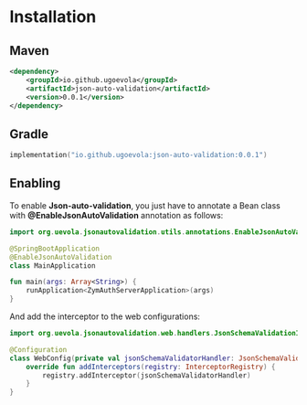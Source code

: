 # Installation

## Maven

```xml
<dependency>
    <groupId>io.github.ugoevola</groupId>
    <artifactId>json-auto-validation</artifactId>
    <version>0.0.1</version>
</dependency>
```

## Gradle
```kts
implementation("io.github.ugoevola:json-auto-validation:0.0.1")
```

## Enabling
To enable **Json-auto-validation**, you just have to annotate a Bean class with **@EnableJsonAutoValidation** annotation as follows:

```kotlin
import org.uevola.jsonautovalidation.utils.annotations.EnableJsonAutoValidation

@SpringBootApplication
@EnableJsonAutoValidation
class MainApplication

fun main(args: Array<String>) {
	runApplication<ZymAuthServerApplication>(args)
}
```

And add the interceptor to the web configurations:
```kotlin
import org.uevola.jsonautovalidation.web.handlers.JsonSchemaValidationInterceptor

@Configuration
class WebConfig(private val jsonSchemaValidatorHandler: JsonSchemaValidationInterceptor) : WebMvcConfigurer {
    override fun addInterceptors(registry: InterceptorRegistry) {
        registry.addInterceptor(jsonSchemaValidatorHandler)
    }
}
```